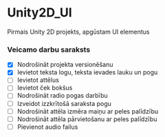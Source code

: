 # Unity2D_UI
Pirmais Unity 2D projekts, apgūstam UI elementus
### Veicamo darbu saraksts
- [x] Nodrošināt projekta versionēšanu
- [x] Ievietot teksta logu, teksta ievades lauku un pogu
- [ ] Ievietot attēlus
- [ ] Ievietot ček bokšus
- [ ] Nodrošināt radio pogas darbību
- [ ] Izveidot izzkrītošā saraksta pogu
- [ ] Nodrošināt attēla izmēra maiņu ar peles palīdzību
- [ ] Nodrošināt attēla pārvietošanu ar peles palīdzību
- [ ] Pievienot audio failus
